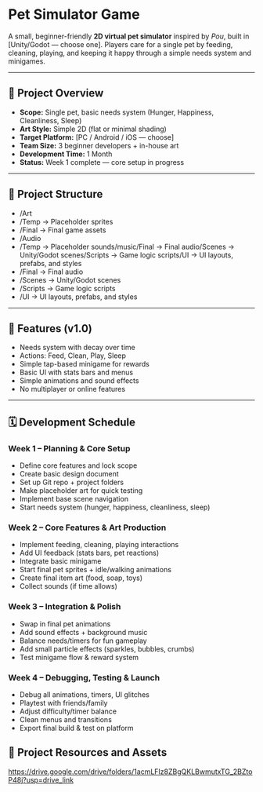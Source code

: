 # Pet Simulator Game

A small, beginner-friendly **2D virtual pet simulator** inspired by *Pou*, built in [Unity/Godot — choose one].
Players care for a single pet by feeding, cleaning, playing, and keeping it happy through a simple needs system and minigames.

---

## 📜 Project Overview
- **Scope:** Single pet, basic needs system (Hunger, Happiness, Cleanliness, Sleep)
- **Art Style:** Simple 2D (flat or minimal shading)
- **Target Platform:** [PC / Android / iOS — choose]
- **Team Size:** 3 beginner developers + in-house art
- **Development Time:** 1 Month
- **Status:** Week 1 complete — core setup in progress

---

## 📂 Project Structure
- /Art
- /Temp → Placeholder sprites
- /Final → Final game assets
- /Audio
- /Temp → Placeholder sounds/music/Final → Final audio/Scenes → Unity/Godot scenes/Scripts → Game logic scripts/UI → UI layouts, prefabs, and styles
- /Final → Final audio
- /Scenes → Unity/Godot scenes
- /Scripts → Game logic scripts
- /UI → UI layouts, prefabs, and styles

---

## 🎯 Features (v1.0)
- Needs system with decay over time
- Actions: Feed, Clean, Play, Sleep
- Simple tap-based minigame for rewards
- Basic UI with stats bars and menus
- Simple animations and sound effects
- No multiplayer or online features
---
## 🗓 Development Schedule

### **Week 1 – Planning & Core Setup**
- Define core features and lock scope
- Create basic design document
- Set up Git repo + project folders
- Make placeholder art for quick testing
- Implement base scene navigation
- Start needs system (hunger, happiness, cleanliness, sleep)

### **Week 2 – Core Features & Art Production**
- Implement feeding, cleaning, playing interactions
- Add UI feedback (stats bars, pet reactions)
- Integrate basic minigame
- Start final pet sprites + idle/walking animations
- Create final item art (food, soap, toys)
- Collect sounds (if time allows)

### **Week 3 – Integration & Polish**
- Swap in final pet animations
- Add sound effects + background music
- Balance needs/timers for fun gameplay
- Add small particle effects (sparkles, bubbles, crumbs)
- Test minigame flow & reward system

### **Week 4 – Debugging, Testing & Launch**
- Debug all animations, timers, UI glitches
- Playtest with friends/family
- Adjust difficulty/timer balance
- Clean menus and transitions
- Export final build & test on platform

## 📂 Project Resources and Assets
https://drive.google.com/drive/folders/1acmLFIz8ZBgQKLBwmutxTG_2BZtoP48j?usp=drive_link
